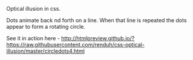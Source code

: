 Optical illusion in css.

Dots animate back nd forth on a line. When that line is repeated the dots appear to form a rotating circle.

See it in action here - http://htmlpreview.github.io/?https://raw.githubusercontent.com/renduh/css-optical-illusion/master/circledots4.html
